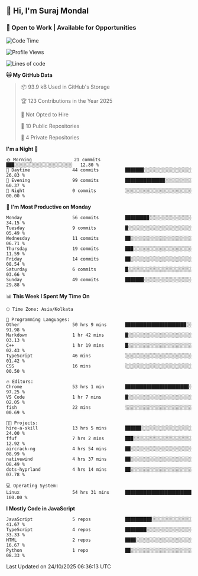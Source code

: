 ## 👋 Hi, I'm Suraj Mondal
### 🚀 Open to Work | Available for Opportunities

<!--START_SECTION:waka-->
![Code Time](http://img.shields.io/badge/Code%20Time-136%20hrs%2010%20mins-blue)

![Profile Views](http://img.shields.io/badge/Profile%20Views-1-blue)

![Lines of code](https://img.shields.io/badge/From%20Hello%20World%20I%27ve%20Written-127.2%20thousand%20lines%20of%20code-blue)

**🐱 My GitHub Data** 

> 📦 93.9 kB Used in GitHub's Storage 
 > 
> 🏆 123 Contributions in the Year 2025
 > 
> 🚫 Not Opted to Hire
 > 
> 📜 10 Public Repositories 
 > 
> 🔑 4 Private Repositories 
 > 
**I'm a Night 🦉** 

```text
🌞 Morning                21 commits          ███░░░░░░░░░░░░░░░░░░░░░░   12.80 % 
🌆 Daytime                44 commits          ███████░░░░░░░░░░░░░░░░░░   26.83 % 
🌃 Evening                99 commits          ███████████████░░░░░░░░░░   60.37 % 
🌙 Night                  0 commits           ░░░░░░░░░░░░░░░░░░░░░░░░░   00.00 % 
```
📅 **I'm Most Productive on Monday** 

```text
Monday                   56 commits          █████████░░░░░░░░░░░░░░░░   34.15 % 
Tuesday                  9 commits           █░░░░░░░░░░░░░░░░░░░░░░░░   05.49 % 
Wednesday                11 commits          ██░░░░░░░░░░░░░░░░░░░░░░░   06.71 % 
Thursday                 19 commits          ███░░░░░░░░░░░░░░░░░░░░░░   11.59 % 
Friday                   14 commits          ██░░░░░░░░░░░░░░░░░░░░░░░   08.54 % 
Saturday                 6 commits           █░░░░░░░░░░░░░░░░░░░░░░░░   03.66 % 
Sunday                   49 commits          ███████░░░░░░░░░░░░░░░░░░   29.88 % 
```


📊 **This Week I Spent My Time On** 

```text
🕑︎ Time Zone: Asia/Kolkata

💬 Programming Languages: 
Other                    50 hrs 9 mins       ███████████████████████░░   91.98 % 
Markdown                 1 hr 42 mins        █░░░░░░░░░░░░░░░░░░░░░░░░   03.13 % 
C++                      1 hr 19 mins        █░░░░░░░░░░░░░░░░░░░░░░░░   02.43 % 
TypeScript               46 mins             ░░░░░░░░░░░░░░░░░░░░░░░░░   01.42 % 
CSS                      16 mins             ░░░░░░░░░░░░░░░░░░░░░░░░░   00.50 % 

🔥 Editors: 
Chrome                   53 hrs 1 min        ████████████████████████░   97.25 % 
VS Code                  1 hr 7 mins         █░░░░░░░░░░░░░░░░░░░░░░░░   02.05 % 
fish                     22 mins             ░░░░░░░░░░░░░░░░░░░░░░░░░   00.69 % 

🐱‍💻 Projects: 
hire-a-skill             13 hrs 5 mins       ██████░░░░░░░░░░░░░░░░░░░   24.00 % 
ffuf                     7 hrs 2 mins        ███░░░░░░░░░░░░░░░░░░░░░░   12.92 % 
aircrack-ng              4 hrs 54 mins       ██░░░░░░░░░░░░░░░░░░░░░░░   08.99 % 
nativewind               4 hrs 37 mins       ██░░░░░░░░░░░░░░░░░░░░░░░   08.49 % 
dots-hyprland            4 hrs 14 mins       ██░░░░░░░░░░░░░░░░░░░░░░░   07.78 % 

💻 Operating System: 
Linux                    54 hrs 31 mins      █████████████████████████   100.00 % 
```

**I Mostly Code in JavaScript** 

```text
JavaScript               5 repos             ██████████░░░░░░░░░░░░░░░   41.67 % 
TypeScript               4 repos             ████████░░░░░░░░░░░░░░░░░   33.33 % 
HTML                     2 repos             ████░░░░░░░░░░░░░░░░░░░░░   16.67 % 
Python                   1 repo              ██░░░░░░░░░░░░░░░░░░░░░░░   08.33 % 
```




 Last Updated on 24/10/2025 06:36:13 UTC
<!--END_SECTION:waka-->
